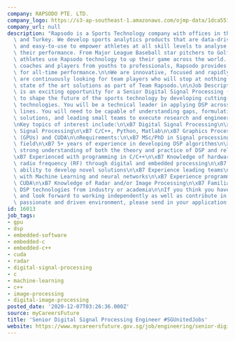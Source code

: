 ```yaml
---
company: RAPSODO PTE. LTD.
company_logo: https://s3-ap-southeast-1.amazonaws.com/ojmp-data/1dca551b46117021990594542b528f79/rapsodo.jpg
company_url: null
description: "Rapsodo is a Sports Technology company with offices in the USA, Singapore\
  \ and Turkey. We develop sports analytics products that are data-driven, portable\
  \ and easy-to-use to empower athletes at all skill levels to analyse and improve\
  \ their performance. From Major League Baseball star pitchers to Golf tour players,\
  \ athletes use Rapsodo technology to up their game across the world. Trusted by\
  \ coaches and players from youths to professionals, Rapsodo provides real-time insights\
  \ for all-time performance.\n\nWe are innovative, focused and rapidly growing. We\
  \ are continuously looking for team players who will stop at nothing to deliver\
  \ state of the art solutions as part of Team Rapsodo.\n\nJob Description\nThis position\
  \ is an exciting opportunity for a Senior Digital Signal Processing (DSP) Engineer\
  \ to shape the future of the sports technology by developing cutting-edge DSP based\
  \ technologies. You will be a technical leader in applying DSP across multiple product\
  \ lines. You will need to be capable of understanding gaps, formulating technical\
  \ solutions, and leading small teams to execute research and engineering in DSP.\n\
  \nKey topics of interest include:\n\xB7 Digital Signal Processing\n\xB7 Statistical\
  \ Signal Processing\n\xB7 C/C++, Python, Matlab\n\xB7 Graphics Processing Units\
  \ (GPUs) and CUDA\n\nRequirements:\n\xB7 MSc/PhD in Signal processing or a related\
  \ field\n\xB7 5+ years of experience in developing DSP algorithms\n\xB7 Possesses\
  \ strong understanding of both the theory and practice of DSP and related areas\n\
  \xB7 Experienced with programming in C/C++\n\xB7 Knowledge of hardware including\
  \ radio frequency (RF) through digital and embedded processing\n\xB7 Demonstrated\
  \ ability to develop novel solutions\n\xB7 Experience leading teams\n\xB7 Familiarity\
  \ with Machine Learning and neural networks\n\xB7 Experience programming GPUs using\
  \ CUDA\n\xB7 Knowledge of Radar and/or Image Processing\n\xB7 Familiarity with emerging\
  \ DSP technologies from industry or academia\n\nIf you think you have what it takes\
  \ and look forward to working independently as well as contribute in an innovative,\
  \ passionate and driven environment, please send in your application to talent_sg@rapsodo.com"
id: 16013
job_tags:
- gpu
- dsp
- embedded-software
- embedded-c
- embedded-c++
- cuda
- radar
- digital-signal-processing
- c
- machine-learning
- c++
- image-processing
- digital-image-processing
posted_date: '2020-12-07T03:26:36.000Z'
source: myCareersFuture
title: 'Senior Digital Signal Processing Engineer #SGUnitedJobs'
website: https://www.mycareersfuture.gov.sg/job/engineering/senior-digital-signal-processing-engineer-sgunitedjobs-rapsodo-0f5f1a31d36056db79fbe0c204192fb8
---
```

